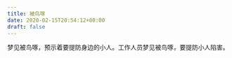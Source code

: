 ```yaml
---
title: 被鸟啄
date: 2020-02-15T20:54:12+08:00
draft: false
---
```


梦见被鸟啄，预示着要提防身边的小人。工作人员梦见被鸟啄，要提防小人陷害。